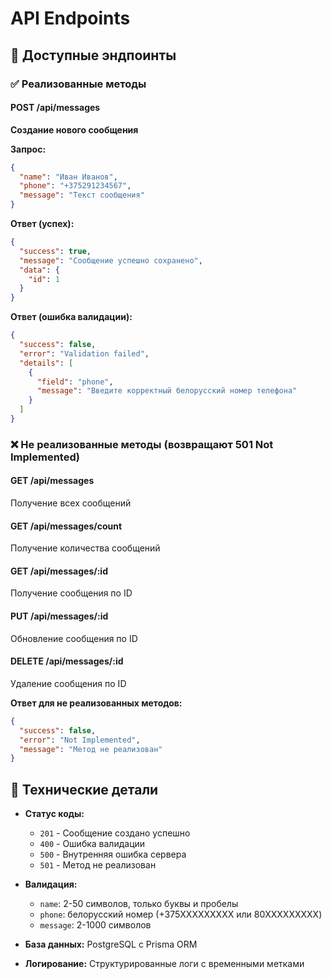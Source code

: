 # API Endpoints

## 📡 Доступные эндпоинты

### ✅ Реализованные методы

#### POST /api/messages
**Создание нового сообщения**

**Запрос:**
```json
{
  "name": "Иван Иванов",
  "phone": "+375291234567",
  "message": "Текст сообщения"
}
```

**Ответ (успех):**
```json
{
  "success": true,
  "message": "Сообщение успешно сохранено",
  "data": {
    "id": 1
  }
}
```

**Ответ (ошибка валидации):**
```json
{
  "success": false,
  "error": "Validation failed",
  "details": [
    {
      "field": "phone",
      "message": "Введите корректный белорусский номер телефона"
    }
  ]
}
```

### ❌ Не реализованные методы (возвращают 501 Not Implemented)

#### GET /api/messages
Получение всех сообщений

#### GET /api/messages/count
Получение количества сообщений

#### GET /api/messages/:id
Получение сообщения по ID

#### PUT /api/messages/:id
Обновление сообщения по ID

#### DELETE /api/messages/:id
Удаление сообщения по ID

**Ответ для не реализованных методов:**
```json
{
  "success": false,
  "error": "Not Implemented",
  "message": "Метод не реализован"
}
```

## 🔧 Технические детали

- **Статус коды:**
  - `201` - Сообщение создано успешно
  - `400` - Ошибка валидации
  - `500` - Внутренняя ошибка сервера
  - `501` - Метод не реализован

- **Валидация:**
  - `name`: 2-50 символов, только буквы и пробелы
  - `phone`: белорусский номер (+375XXXXXXXXX или 80XXXXXXXXX)
  - `message`: 2-1000 символов

- **База данных:** PostgreSQL с Prisma ORM
- **Логирование:** Структурированные логи с временными метками
